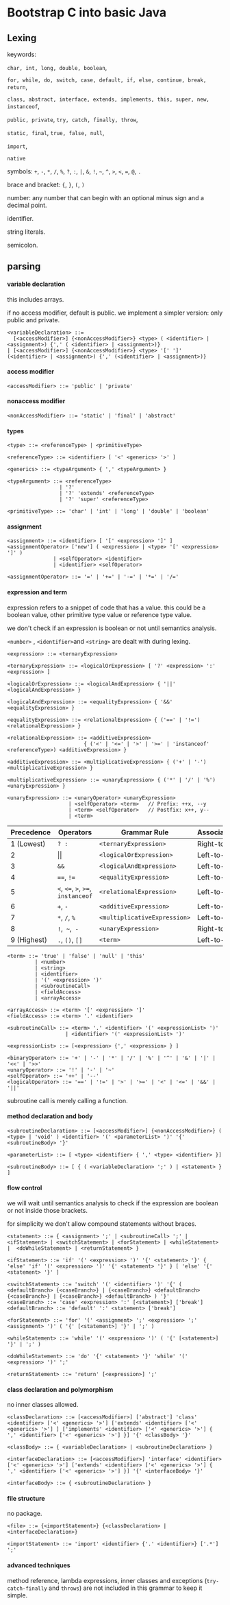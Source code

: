 # Bootstrap C into basic Java

## Lexing

keywords: 

`char, int, long, double, boolean`, 

`for, while, do, switch, case, default, if, else, continue, break, return`,

`class, abstract, interface, extends, implements, this, super, new, instanceof`,

`public, private`, `try, catch, finally, throw`, 

`static, final`, `true, false, null`, 

`import`,

`native`

symbols: `+`, `-`, `*`, `/`, `%`, `?`, `:`, `|`, `&`, `!`, `~`, `^`, `>`, `<`, `=`, `@`, `.`

brace and bracket: `{`, `}`, `(`, `)`

number: any number that can begin with an optional minus sign and a decimal point.

identifier.

string literals.

semicolon.



## parsing

#### variable declaration

this includes arrays.

if no access modifier, default is public. we implement a simpler version: only public and private.

```
<variableDeclaration> ::=  
  [<accessModifier>] {<nonAccessModifier>} <type> ( <identifier> | <assignment>) {',' ( <identifier> | <assignment>)} 
| [<accessModifier>] {<nonAccessModifier>} <type> '[' ']' (<identifier> | <assignment>) {',' (<identifier> | <assignment>)}
```

#### access modifier

```
<accessModifier> ::= 'public' | 'private'
```

#### nonaccess modifier

```
<nonAccessModifier> ::= 'static' | 'final' | 'abstract'
```

#### types

```
<type> ::= <referenceType> | <primitiveType>

<referenceType> ::= <identifier> [ '<' <generics> '>' ]

<generics> ::= <typeArgument> { ',' <typeArgument> }

<typeArgument> ::= <referenceType> 
				 | '?'
                 | '?' 'extends' <referenceType>
                 | '?' 'super' <referenceType>

<primitiveType> ::= 'char' | 'int' | 'long' | 'double' | 'boolean' 
```

#### assignment

```
<assignment> ::= <identifier> [ '[' <expression> ']' ] <assignmentOperator> ['new'] ( <expression> | <type> '[' <expression> ']' ) 
			   | <selfOperator> <identifier> 
			   | <identifier> <selfOperator>

<assignmentOperator> ::= '=' | '+=' | '-=' | '*=' | '/='
```

#### expression and term

expression refers to a snippet of code that has a value. this could be a boolean value, other primitive type value or reference type value.

we don't check if an expression is boolean or not until semantics analysis.

`<number>` , `<identifier>`and `<string>` are dealt with during lexing.

```
<expression> ::= <ternaryExpression>

<ternaryExpression> ::= <logicalOrExpression> [ '?' <expression> ':' <expression> ]

<logicalOrExpression> ::= <logicalAndExpression> { '||' <logicalAndExpression> }

<logicalAndExpression> ::= <equalityExpression> { '&&' <equalityExpression> }

<equalityExpression> ::= <relationalExpression> { ('==' | '!=') <relationalExpression> }

<relationalExpression> ::= <additiveExpression> 
                         { ('<' | '<=' | '>' | '>=' | 'instanceof' <referenceType>) <additiveExpression> }

<additiveExpression> ::= <multiplicativeExpression> { ('+' | '-') <multiplicativeExpression> }

<multiplicativeExpression> ::= <unaryExpression> { ('*' | '/' | '%') <unaryExpression> }

<unaryExpression> ::= <unaryOperator> <unaryExpression>
                    | <selfOperator> <term>   // Prefix: ++x, --y
                    | <term> <selfOperator>   // Postfix: x++, y--
                    | <term>
```



| Precedence  | Operators                          | Grammar Rule                 | Associativity |
| ----------- | ---------------------------------- | ---------------------------- | ------------- |
| 1 (Lowest)  | `? :`                              | `<ternaryExpression>`        | Right-to-left |
| 2           |  \|\|                              | `<logicalOrExpression>`      | Left-to-right |
| 3           | `&&`                               | `<logicalAndExpression>`     | Left-to-right |
| 4           | `==`, `!=`                         | `<equalityExpression>`       | Left-to-right |
| 5           | `<`, `<=`, `>`, `>=`, `instanceof` | `<relationalExpression>`     | Left-to-right |
| 6           | `+`, `-`                           | `<additiveExpression>`       | Left-to-right |
| 7           | `*`, `/`, `%`                      | `<multiplicativeExpression>` | Left-to-right |
| 8           | `!`,` ~`,` -`                      | `<unaryExpression>`          | Right-to-left |
| 9 (Highest) | `.`, `()`, `[]`                    | `<term>`                     | Left-to-right |



```
<term> ::= 'true' | 'false' | 'null' | 'this'
		 | <number>
		 | <string>
		 | <identifier>
		 | '(' <expression> ')'
		 | <subroutineCall>
		 | <fieldAccess>
		 | <arrayAccess>
		 
<arrayAccess> ::= <term> '[' <expression> ']' 
<fieldAccess> ::= <term> '.' <identifier>
		 
<subroutineCall> ::= <term> '.' <identifier> '(' <expressionList> ')'
				   | <identifier> '(' <expressionList> ')'

<expressionList> ::= [<expression> {',' <expression> } ]

<binaryOperator> ::= '+' | '-' | '*' | '/' | '%' | '^' | '&' | '|' | '<<' | '>>'
<unaryOperator> ::= '!' | '-' | '~'
<selfOperator> ::= '++' | '--'
<logicalOperator> ::= '==' | '!=' | '>' | '>=' | '<' | '<=' | '&&' | '||'
```

subroutine call is merely calling a function. 

#### method declaration and body

```
<subroutineDeclaration> ::= [<accessModifier>] {<nonAccessModifier>} ( <type> | 'void' ) <identifier> '(' <parameterList> ')' '{' <subroutineBody> '}'

<parameterList> ::= [ <type> <identifier> { ',' <type> <identifier> }]

<subroutineBody> ::= [ { ( <variableDeclaration> ';' ) | <statement> } ]
```

#### flow control

we will wait until semantics analysis to check if the expression are boolean or not inside those brackets.

for simplicity we don't allow compound statements without braces.

```
<statement> ::= { <assignment> ';' | <subroutineCall> ';' | <ifStatement> | <switchStatement> | <forStatement> | <whileStatement> |  <doWhileStatement> | <returnStatement> }

<ifStatement> ::= 'if' '(' <expression> ')' '{' <statement> '}' { 'else' 'if' '(' <expression> ')' '{' <statement> '}' } [ 'else' '{' <statement> '}' ]

<switchStatement> ::= 'switch' '(' <identifier> ')' '{' ( <defaultBranch> {<caseBranch>} | {<caseBranch>} <defaultBranch> {<caseBranch>} | {<caseBranch>} <defaultBranch> ) '}'
<caseBranch> ::= 'case' <expression> ':' [<statement>] ['break']
<defaultBranch> ::= 'default' ':' <statement> ['break']

<forStatement> ::= 'for' '(' <assignment> ';' <expression> ';' <assignment> ')' ( '{' [<statement>] '}' | ';' )

<whileStatement> ::= 'while' '(' <expression> ')' ( '{' [<statement>] '}' | ';' )

<doWhileStatement> ::= 'do' '{' <statement> '}' 'while' '(' <expression> ')' ';'

<returnStatement> ::= 'return' [<expression>] ';'
```

#### class declaration and polymorphism

no inner classes allowed.

```
<classDeclaration> ::= [<accessModifier>] ['abstract'] 'class' <identifier> ['<' <generics> '>'] ['extends' <identifier> ['<' <generics> '>'] ] ['implements' <identifier> ['<' <generics> '>'] { ',' <identifier> ['<' <generics> '>'] }] '{' <classBody> '}'

<classBody> ::= { <variableDeclaration> | <subroutineDeclaration> }

<interfaceDeclaration> ::= [<accessModifier>] 'interface' <identifier> ['<' <generics> '>'] ['extends' <identifier> ['<' <generics> '>'] { ',' <identifier> ['<' <generics> '>'] }] '{' <interfaceBody> '}'

<interfaceBody> ::= { <subroutineDeclaration> }

```

#### file structure

no package. 

```
<file> ::= {<importStatement>} {<classDeclaration> | <interfaceDeclaration>}

<importStatement> ::= 'import' <identifier> {'.' <identifier>} ['.*'] ';'
```

#### advanced techniques

method reference, lambda expressions, inner classes and exceptions (`try-catch-finally` and `throws`) are not included in this grammar to keep it simple.

